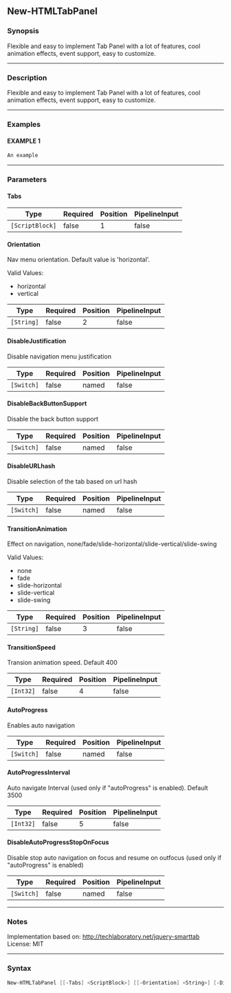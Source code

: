 New-HTMLTabPanel
----------------




### Synopsis
Flexible and easy to implement Tab Panel with a lot of features, cool animation effects, event support, easy to customize.



---


### Description

Flexible and easy to implement Tab Panel with a lot of features, cool animation effects, event support, easy to customize.



---


### Examples
#### EXAMPLE 1
```PowerShell
An example
```



---


### Parameters
#### **Tabs**




|Type           |Required|Position|PipelineInput|
|---------------|--------|--------|-------------|
|`[ScriptBlock]`|false   |1       |false        |



#### **Orientation**

Nav menu orientation. Default value is 'horizontal'.



Valid Values:

* horizontal
* vertical






|Type      |Required|Position|PipelineInput|
|----------|--------|--------|-------------|
|`[String]`|false   |2       |false        |



#### **DisableJustification**

Disable navigation menu justification






|Type      |Required|Position|PipelineInput|
|----------|--------|--------|-------------|
|`[Switch]`|false   |named   |false        |



#### **DisableBackButtonSupport**

Disable the back button support






|Type      |Required|Position|PipelineInput|
|----------|--------|--------|-------------|
|`[Switch]`|false   |named   |false        |



#### **DisableURLhash**

Disable selection of the tab based on url hash






|Type      |Required|Position|PipelineInput|
|----------|--------|--------|-------------|
|`[Switch]`|false   |named   |false        |



#### **TransitionAnimation**

Effect on navigation, none/fade/slide-horizontal/slide-vertical/slide-swing



Valid Values:

* none
* fade
* slide-horizontal
* slide-vertical
* slide-swing






|Type      |Required|Position|PipelineInput|
|----------|--------|--------|-------------|
|`[String]`|false   |3       |false        |



#### **TransitionSpeed**

Transion animation speed. Default 400






|Type     |Required|Position|PipelineInput|
|---------|--------|--------|-------------|
|`[Int32]`|false   |4       |false        |



#### **AutoProgress**

Enables auto navigation






|Type      |Required|Position|PipelineInput|
|----------|--------|--------|-------------|
|`[Switch]`|false   |named   |false        |



#### **AutoProgressInterval**

Auto navigate Interval (used only if "autoProgress" is enabled). Default 3500






|Type     |Required|Position|PipelineInput|
|---------|--------|--------|-------------|
|`[Int32]`|false   |5       |false        |



#### **DisableAutoProgressStopOnFocus**

Disable stop auto navigation on focus and resume on outfocus (used only if "autoProgress" is enabled)






|Type      |Required|Position|PipelineInput|
|----------|--------|--------|-------------|
|`[Switch]`|false   |named   |false        |





---


### Notes
Implementation based on: http://techlaboratory.net/jquery-smarttab
License: MIT



---


### Syntax
```PowerShell
New-HTMLTabPanel [[-Tabs] <ScriptBlock>] [[-Orientation] <String>] [-DisableJustification] [-DisableBackButtonSupport] [-DisableURLhash] [[-TransitionAnimation] <String>] [[-TransitionSpeed] <Int32>] [-AutoProgress] [[-AutoProgressInterval] <Int32>] [-DisableAutoProgressStopOnFocus] [<CommonParameters>]
```
